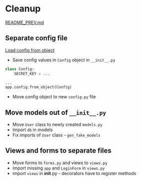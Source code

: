 # Cleanup
[README_PREV.md](./README_PREV.md)

## Separate config file

[Load config from object][]

* Save config values in `Config` object in `__init__.py`

```python
class Config:
    SECRET_KEY = ...

...
app.config.from_object(Config)
```

* Move config object to new `config.py` file

## Move models out of `__init__.py`

* Move `User` class to newly created `models.py`
* Import `db` in models
* Fix imports of `User` class - `gen_fake_models`

## Views and forms to separate files

* Move forms to `forms.py` and views to `views.py`
* Import missing `app` and `LoginForm` in `views.py`
* import `views` in __init__.py - decorators have to register methods

[Load config from object]: https://flask.palletsprojects.com/en/1.1.x/api/#flask.Config.from_object
